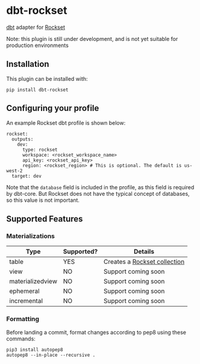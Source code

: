 # dbt-rockset
[dbt](https://www.getdbt.com/) adapter for [Rockset](https://rockset.com/)

Note: this plugin is still under development, and is not yet suitable for production environments

## Installation
This plugin can be installed with:
```
pip install dbt-rockset
```

## Configuring your profile
An example Rockset dbt profile is shown below:

```
rockset:
  outputs:
    dev:
      type: rockset
      workspace: <rockset_workspace_name>
      api_key: <rockset_api_key>
      region: <rockset_region> # This is optional. The default is us-west-2
  target: dev
```

Note that the `database` field is included in the profile, as this field is required by dbt-core. But Rockset does not have the typical concept of databases, so this value is not important.

## Supported Features

### Materializations

Type | Supported? | Details
-----|------------|----------------
table | YES | Creates a [Rockset collection](https://docs.rockset.com/collections/)
view | NO | Support coming soon
materializedview | NO | Support coming soon
ephemeral | NO | Support coming soon
incremental | NO | Support coming soon

### Formatting

Before landing a commit, format changes according to pep8 using these commands:
```
pip3 install autopep8
autopep8 --in-place --recursive .
```

